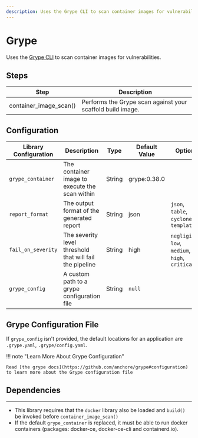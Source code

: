 ```yaml
---
description: Uses the Grype CLI to scan container images for vulnerabilities.
---
```


# Grype

Uses the [Grype CLI](https://github.com/anchore/grype) to scan container images for vulnerabilities.

## Steps

| Step                   | Description                                                |
|------------------------|------------------------------------------------------------|
| container_image_scan() | Performs the Grype scan against your scaffold build image. |

## Configuration

| Library Configuration | Description                                              | Type   | Default Value | Options                                           |
|-----------------------|----------------------------------------------------------|--------|---------------|---------------------------------------------------|
| `grype_container`     | The container image to execute the scan within           | String | grype:0.38.0  |                                                   |
| `report_format`       | The output format of the generated report                | String | json          | `json`, `table`, `cyclonedx`, `template`          |
| `fail_on_severity`    | The severity level threshold that will fail the pipeline | String | high          | `negligible`, `low`, `medium`, `high`, `critical` |
| `grype_config`        | A custom path to a grype configuration file              | String | `null`        |                                                   |

## Grype Configuration File

If `grype_config` isn't provided, the default locations for an application are `.grype.yaml`, `.grype/config.yaml`.

!!! note "Learn More About Grype Configuration"

    Read [the grype docs](https://github.com/anchore/grype#configuration) to learn more about the Grype configuration file

## Dependencies

---

* This library requires that the `docker` library also be loaded and `build()` be invoked before `container_image_scan()`
* If the default `grype_container` is replaced, it must be able to run docker containers (packages: docker-ce, docker-ce-cli and containerd.io).
